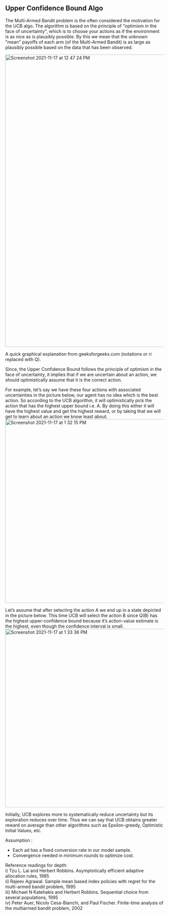 ## Upper Confidence Bound Algo ##


The Multi-Armed Bandit problem is the often considered the motivation for the UCB algo. The algorithm is based on the principle of "optimism in the face of uncertainty", which is to choose your actions as if the environment is as nice as is plausibly possible. By this we mean that the unknown "mean" payoffs of each arm (of the Multi-Armed Bandit) is as large as plausibly possible based on the data that has been observed.  

<img width="926" alt="Screenshot 2021-11-17 at 12 47 24 PM" src="https://user-images.githubusercontent.com/61674750/142153749-cb4c572f-6e97-49d1-8662-8be3be7e97d5.png">  
  


A quick graphical explanation from geeksforgeeks.com (notations or ri replaced with Q).  

  Since, the Upper Confidence Bound follows the principle of optimism in the face of uncertainty, it implies that if we are uncertain about an action, we should optimistically assume that it is the correct action.  

For example, let’s say we have these four actions with associated uncertainties in the picture below, our agent has no idea which is the best action. So according to the UCB algorithm, it will optimistically pick the action that has the highest upper bound i.e. A. By doing this either it will have the highest value and get the highest reward, or by taking that we will get to learn about an action we know least about.  
<img width="582" alt="Screenshot 2021-11-17 at 1 32 15 PM" src="https://user-images.githubusercontent.com/61674750/142159703-65d8ac07-3bfe-48c3-ac8a-10858d3f63da.png">

Let’s assume that after selecting the action A we end up in a state depicted in the picture below. This time UCB will select the action B since Q(B) has the highest upper-confidence bound because it’s action-value estimate is the highest, even though the confidence interval is small.  
<img width="565" alt="Screenshot 2021-11-17 at 1 33 36 PM" src="https://user-images.githubusercontent.com/61674750/142159849-ce186784-bf73-4e37-91f7-3109b71e3700.png">


Initially, UCB explores more to systematically reduce uncertainty but its exploration reduces over time. Thus we can say that UCB obtains greater reward on average than other algorithms such as Epsilon-greedy, Optimistic Initial Values, etc.


Assumption :  
- Each ad has a fixed conversion rate in our model sample.  
- Convergence needed in minimum rounds to optimize cost.  

Reference readings for depth:  
i)   Tzu L. Lai and Herbert Robbins. Asymptotically efficient adaptive allocation rules, 1985  
ii)  Rajeev Agrawal. Sample mean based index policies with regret for the multi-armed bandit problem, 1995  
iii) Michael N Katehakis and Herbert Robbins. Sequential choice from several populations, 1995  
iv)  Peter Auer, Nicolo Cesa-Bianchi, and Paul Fischer. Finite-time analysis of the multiarmed bandit problem, 2002

